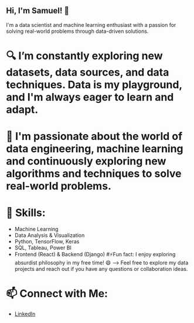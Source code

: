 ## Hi, I'm Samuel! 👋

I'm a data scientist and machine learning enthusiast with a passion for solving real-world problems through data-driven solutions.
# 🔍 I’m constantly exploring new datasets, data sources, and data techniques. Data is my playground, and I'm always eager to learn and adapt.
# 🤖 I'm passionate about the world of data engineering, machine learning and continuously exploring new algorithms and techniques to solve real-world problems.
# 🌟 Skills:
- Machine Learning
- Data Analysis & Visualization
- Python, TensorFlow, Keras
- SQL, Tableau, Power BI
- Frontend (React) & Backend (Django)
#⚡Fun fact: I enjoy exploring absurdist philosophy in my free time! 😄
--> Feel free to explore my data projects and reach out if you have any questions or collaboration ideas.
# 📫 Connect with Me:
- [LinkedIn](https://www.linkedin.com/in/samuel-oluwemimo-52b1a4246/)



<!--
**samuel-oluwemimo/samuel-oluwemimo** is a ✨ _special_ ✨ repository because its `README.md` (this file) appears on your GitHub profile.

Here are some ideas to get you started:

- 🔭 I’m currently working on ...
- 🌱 I’m currently learning ...
- 👯 I’m looking to collaborate on ...
- 🤔 I’m looking for help with ...
- 💬 Ask me about ...
- 📫 How to reach me: ...
- 😄 Pronouns: ...
- ⚡ Fun fact: ...
-->
